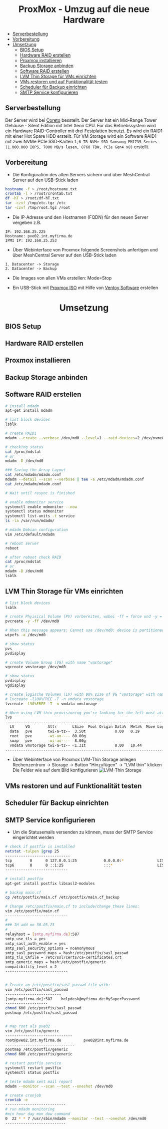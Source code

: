 <h1 align="center">ProxMox - Umzug auf die neue Hardware</h1>

- [Serverbestellung](#serverbestellung)
- [Vorbereitung](#vorbereitung)
- [Umsetzung](#umsetzung)
  - [BIOS Setup](#bios-setup)
  - [Hardware RAID erstellen](#hardware-raid-erstellen)
  - [Proxmox installieren](#proxmox-installieren)
  - [Backup Storage anbinden](#backup-storage-anbinden)
  - [Software RAID erstellen](#software-raid-erstellen)
  - [LVM Thin Storage für VMs einrichten](#lvm-thin-storage-für-vms-einrichten)
  - [VMs restoren und auf Funktionalität testen](#vms-restoren-und-auf-funktionalität-testen)
  - [Scheduler für Backup einrichten](#scheduler-für-backup-einrichten)
  - [SMTP Service konfigurieren](#smtp-service-konfigurieren)

## Serverbestellung
Der Server wird bei [Coreto](https://www.rect.coreto.de/de/tower-server-systeme/mid-range-tower-server.html) besstellt. Der Server hat ein Mid-Range Tower Gehäuse - Silent Edition mit Intel Xeon CPU. Für das Betriebssystem wird ein Hardware RAID-Controller mit drei Festplatten benutzt. Es wird ein RAID1 mit einer Hot Spare HDD erstellt. Für VM Storage wird ein Software RAID1 mit zwei NVMe PCIe SSD-Karten `1,6 TB NVMe SSD Samsung PM1735 Series (1.000.000 IOPS, 7000 MB/s lesen, 8760 TBW, PCIe Gen4 x8)` erstellt.

## Vorbereitung
- Die Konfiguration des alten Servers sichern und über MeshCentral Server auf den USB-Stick laden

```bash
hostname -f > /root/hostname.txt
crontab -l > /root/crontab.txt
df -hT > /root/df-hT.txt
tar -czvf /tmp/etc.tgz /etc
tar -czvf /tmp/root.tgz /root
```

- Die IP-Adresse und den Hostnamen (FQDN) für den neuen Server vergeben z.B.

```
IP: 192.168.25.225
Hostname: pve02.int.myfirma.de
IPMI IP: 192.168.25.253
```
- Über Webinterface von Proxmox folgende Screenshots anfertigen und über MeshCentral Server auf den USB-Stick laden

```
1. Datacenter -> Storage
2. Datacenter -> Backup 
```
- Die Images von allen VMs erstellen: Mode=Stop 

- Ein USB-Stick mit [Proxmox ISO](https://www.proxmox.com/de/downloads/category/iso-images-pve) mit Hilfe von [Ventoy Software](https://www.ventoy.net/en/download.html) erstellen

<h1 align="center">Umsetzung</h1>

## BIOS Setup

## Hardware RAID erstellen

## Proxmox installieren

## Backup Storage anbinden

## Software RAID erstellen

```bash
# install mdadm
apt-get install mdadm

# list block devices
lsblk

# create RAID1
mdadm --create --verbose /dev/md0 --level=1 --raid-devices=2 /dev/nvme0n1 /dev/nvme1n1

# checking status
cat /proc/mdstat
# or
mdadm -D /dev/md0

### Saving the Array Layout
cat /etc/mdadm/mdadm.conf
mdadm --detail --scan --verbose | tee -a /etc/mdadm/mdadm.conf
cat /etc/mdadm/mdadm.conf

# Wait until resync is finished

# enable mdmonitor service
systemctl enable mdmonitor --now
systemctl status mdmonitor
systemctl list-units -t service
ls -la /var/run/mdadm/

# mdadm Debian configuration
vim /etc/default/mdadm

# reboot server
reboot 

# after reboot check RAID
cat /proc/mdstat
# or
mdadm -D /dev/md0
lsblk
```

## LVM Thin Storage für VMs einrichten

```bash
# list block devices
lsblk

# create Phyisical Volume (PV) vorbereiten, wobei -ff = force und -y = means answering everything with yes, metadatasize is LVM2 default with 512Byte
pvcreate -y -ff /dev/md0

# When this message appears: Cannot use /dev/md0: device is partitioned, then
wipefs -a /dev/md0

# show status
pvs
pvdisplay

# create Volume Group (VG) with name "vmstorage"
vgcreate vmstorage /dev/md0

# show status
pvdisplay
vgdisplay

# create logische Volumen (LV) with 90% size of VG "vmstorage" with name LV "vmdata"  (-l=size, -T=thin, -n=name)
# lvcreate -l100%FREE -T -n vmdata vmstorage
lvcreate -l90%FREE -T -n vmdata vmstorage

# When using LVM thin provisioning you're looking for the left-most attribute bit to be V, t or T. Here's an example:
lvs
----------------------------------------------------------------------------------------------
  LV     VG        Attr       LSize  Pool Origin Data%  Meta%  Move Log Cpy%Sync Convert
  data   pve       twi-a-tz--  3.50t             0.00   0.19
  root   pve       -wi-ao---- 80.00g
  swap   pve       -wi-ao----  8.00g
  vmdata vmstorage twi-a-tz-- <1.31t             0.00   10.44
----------------------------------------------------------------------------------------------
```
- Über Webinterface von Proxmox LVM-Thin Storage anlegen\
Rechenzentrum -> Storage -> Button "Hinzufügen" -> "LVM thin" klicken
Die Felder wie auf dem Bild konfigurieren
![LVM-Thin Storage](https://raw.githubusercontent.com/johann8/tools/master/proxmox/assets/screenshots/storage_lvm.png)

## VMs restoren und auf Funktionalität testen 

## Scheduler für Backup einrichten

## SMTP Service konfigurieren

- Um die Statusemails versenden zu können, muss der SMTP Service eingerichtet werden
```bash
# check if postfix is installed
netstat -tulpen |grep 25
-----------------------------
tcp        0      0 127.0.0.1:25            0.0.0.0:*               LISTEN      0          30853      1284/master
tcp6       0      0 ::1:25                  :::*                    LISTEN      0          30854      1284/master
----------------------------

# install postfix
apt-get install postfix libsasl2-modules

# backup main.cf
cp /etc/postfix/main.cf /etc/postfix/main.cf_backup

# Change /etc/postfix/main.cf to include/change these lines:
vim /etc/postfix/main.cf
----------------------------
#
### JH add on 30.05.23
#
relayhost = [smtp.myfirma.de]:587
smtp_use_tls = yes
smtp_sasl_auth_enable = yes
smtp_sasl_security_options = noanonymous
smtp_sasl_password_maps = hash:/etc/postfix/sasl_passwd
smtp_tls_CAfile = /etc/ssl/certs/ca-certificates.crt
smtp_generic_maps = hash:/etc/postfix/generic
compatibility_level = 2
----------------------------


# Create an /etc/postfix/sasl_passwd file with:
vim /etc/postfix/sasl_passwd
-------------------------
[smtp.myfirma.de]:587    helpdesk@myfirma.de:MySuperPassword
-------------------
chmod 600 /etc/postfix/sasl_passwd
postmap /etc/postfix/sasl_passwd


# map root als pve02
vim /etc/postfix/generic
------------------------------
root@pve02.int.myfirma.de          pve02@int.myfirma.de
-------------------------------
postmap /etc/postfix/generic
chmod 600 /etc/postfix/generic

# restart postfix service
systemctl restart postfix
systemctl status postfix

# teste mdadm sent mail report
mdadm --monitor --scan --test --oneshot /dev/md0

# create cronjob
crontab -e
---------------------------
# run mdadm monitoring
#min hour day mon dow command
0  22 * * 7 /usr/sbin/mdadm --monitor --test --oneshot /dev/md0
---------------------------
```
